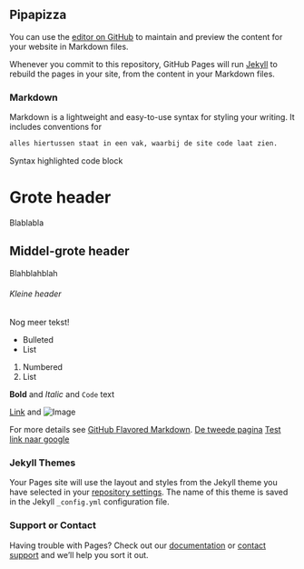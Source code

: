 ## Pipapizza

You can use the [editor on GitHub](https://github.com/Pipapaula/pipapizza.github.io/edit/main/README.md) to maintain and preview the content for your website in Markdown files.

Whenever you commit to this repository, GitHub Pages will run [Jekyll](https://jekyllrb.com/) to rebuild the pages in your site, from the content in your Markdown files.

### Markdown

Markdown is a lightweight and easy-to-use syntax for styling your writing. It includes conventions for

```markdown
alles hiertussen staat in een vak, waarbij de site code laat zien.
```


Syntax highlighted code block

# Grote header

Blablabla

## Middel-grote header

Blahblahblah

###### Kleine header

Nog meer tekst!


- Bulleted
- List

1. Numbered
2. List

**Bold** and _Italic_ and `Code` text

[Link](url) and ![Image](src)


For more details see [GitHub Flavored Markdown](https://guides.github.com/features/mastering-markdown/).
[De tweede pagina](banaan.md) [Test link naar google](https://www.google.com)

### Jekyll Themes

Your Pages site will use the layout and styles from the Jekyll theme you have selected in your [repository settings](https://github.com/Pipapaula/pipapizza.github.io/settings/pages). The name of this theme is saved in the Jekyll `_config.yml` configuration file.

### Support or Contact

Having trouble with Pages? Check out our [documentation](https://docs.github.com/categories/github-pages-basics/) or [contact support](https://support.github.com/contact) and we’ll help you sort it out.
